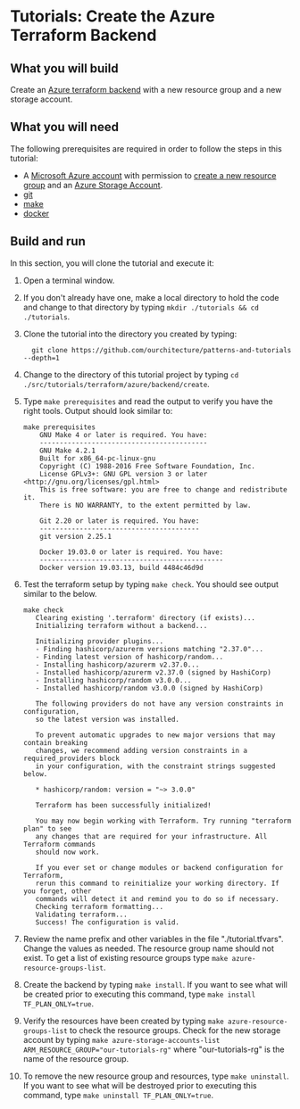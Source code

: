 # Tutorials: Create the Azure Terraform Backend

## What you will build

Create an [Azure terraform backend][az-tf-backend] with a new resource group and a new storage account.

## What you will need

The following prerequisites are required in order to follow the steps in this tutorial:

- A [Microsoft Azure account][azure-account] with permission to [create a new resource group][tutorials-rg] and an [Azure Storage Account][az-storage-acocunt].
- [git][git]
- [make][make]
- [docker][docker]

## Build and run

In this section, you will clone the tutorial and execute it:

1. Open a terminal window.

2. If you don't already have one, make a local directory to hold the code and change to that directory by typing `mkdir ./tutorials && cd ./tutorials`.

3. Clone the tutorial into the directory you created by typing:

   ```shell
     git clone https://github.com/ourchitecture/patterns-and-tutorials --depth=1
   ```

4. Change to the directory of this tutorial project by typing `cd ./src/tutorials/terraform/azure/backend/create`.

5. Type `make prerequisites` and read the output to verify you have the right tools. Output should look similar to:

   ```shell
   make prerequisites
       GNU Make 4 or later is required. You have:
       ------------------------------------------
       GNU Make 4.2.1
       Built for x86_64-pc-linux-gnu
       Copyright (C) 1988-2016 Free Software Foundation, Inc.
       License GPLv3+: GNU GPL version 3 or later <http://gnu.org/licenses/gpl.html>
       This is free software: you are free to change and redistribute it.
       There is NO WARRANTY, to the extent permitted by law.

       Git 2.20 or later is required. You have:
       ----------------------------------------
       git version 2.25.1

       Docker 19.03.0 or later is required. You have:
       ----------------------------------------------
       Docker version 19.03.13, build 4484c46d9d
   ```

6. Test the terraform setup by typing `make check`. You should see output similar to the below.

   ```shell
   make check
      Clearing existing '.terraform' directory (if exists)...
      Initializing terraform without a backend...

      Initializing provider plugins...
      - Finding hashicorp/azurerm versions matching "2.37.0"...
      - Finding latest version of hashicorp/random...
      - Installing hashicorp/azurerm v2.37.0...
      - Installed hashicorp/azurerm v2.37.0 (signed by HashiCorp)
      - Installing hashicorp/random v3.0.0...
      - Installed hashicorp/random v3.0.0 (signed by HashiCorp)

      The following providers do not have any version constraints in configuration,
      so the latest version was installed.

      To prevent automatic upgrades to new major versions that may contain breaking
      changes, we recommend adding version constraints in a required_providers block
      in your configuration, with the constraint strings suggested below.

      * hashicorp/random: version = "~> 3.0.0"

      Terraform has been successfully initialized!

      You may now begin working with Terraform. Try running "terraform plan" to see
      any changes that are required for your infrastructure. All Terraform commands
      should now work.

      If you ever set or change modules or backend configuration for Terraform,
      rerun this command to reinitialize your working directory. If you forget, other
      commands will detect it and remind you to do so if necessary.
      Checking terraform formatting...
      Validating terraform...
      Success! The configuration is valid.
   ```

7. Review the name prefix and other variables in the file "./tutorial.tfvars". Change the values as needed. The resource group name should not exist. To get a list of existing resource groups type `make azure-resource-groups-list`.

8. Create the backend by typing `make install`. If you want to see what will be created prior to executing this command, type `make install TF_PLAN_ONLY=true`.

9. Verify the resources have been created by typing `make azure-resource-groups-list` to check the resource groups. Check for the new storage account by typing `make azure-storage-accounts-list ARM_RESOURCE_GROUP="our-tutorials-rg"` where "our-tutorials-rg" is the name of the resource group.

10. To remove the new resource group and resources, type `make uninstall`. If you want to see what will be destroyed prior to executing this command, type `make uninstall TF_PLAN_ONLY=true`.

[az-tf-backend]: https://www.terraform.io/docs/backends/types/azurerm.html
[az-storage-acocunt]: https://docs.microsoft.com/en-us/azure/storage/common/storage-account-overview
[azure-account]: https://azure.microsoft.com/en-us/free/
[tutorials-rg]: ../../resource-group/#readme
[git]: ../../../../../tools/git/#readme
[make]: ../../../../../tools/make/#readme
[docker]: ../../../../../tools/docker/#readme
[tf-workflow]: https://www.terraform.io/guides/core-workflow.html
[azure-geo]: https://azure.microsoft.com/en-us/global-infrastructure/geographies/
